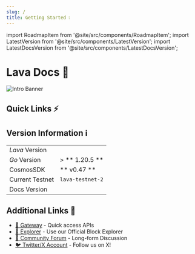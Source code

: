 ```yaml
---
slug: /
title: Getting Started ❕
---
```


import RoadmapItem from '@site/src/components/RoadmapItem';
import LatestVersion from '@site/src/components/LatestVersion';
import LatestDocsVersion from '@site/src/components/LatestDocsVersion';

# Lava Docs 📑

![Intro Banner](/img/banner/Intro.jpg)

## Quick Links ⚡

[<RoadmapItem icon="📚" title="Getting Started with Lava" description="Begin with an introduction to the Lava Network, covering essential concepts, key features, and the Lava whitepaper."/>](/intro/about.md)

[<RoadmapItem icon="🔌" title="Guides for Data Providers" description="How to join Lava and serve RPC, run nodes  and claim rewards for 40+ supported chains on Lava"/>](/provider)

[<RoadmapItem icon="🚀" title="Guides for dApp Developers" description="Integrate your dApp with Lava’s decentralized RPC network, with configuration tips and examples for various chains."/>](/developer)

[<RoadmapItem icon="🔐" title="Guides for Validators" description="Learn how to set up and manage a Lava blockchain validator node to help secure the network."/>](/validator)

[<RoadmapItem icon="🔄" title="Guides for Restakers" description="Restake your LAVA tokens to secure the Lava blockchain and boost top Providers."/>](/tokenomics/rewards-restaking.md)

[<RoadmapItem icon="🏅" title="Contributing to Lava" description="Discover how to become a  Spec Champion and expand Lava’s support to additional chains and services."/>](/spec)

[<RoadmapItem icon="📂" title="Additional Resources" description="Access tutorials and resources to support your journey in the Lava ecosystem."/>](tutorials.md)

## Version Information ℹ️

|                 |                           |
| --------------- | ------------------------- |
| _Lava_ Version  | **<LatestVersion />**     |
| _Go_ Version    | > ** 1.20.5 **            |
| CosmosSDK       | ** v0.47 **               |
| Current Testnet | `lava-testnet-2`          |
| Docs Version    | **<LatestDocsVersion />** |

## Additional Links 🔗

- [🚪 Gateway](https://gateway.lavanet.xyz/?utm_source=intro-page&utm_medium=docs&utm_campaign=docs-to-gateway) - Quick access APIs
- [🔭 Explorer](https://lava.explorers.guru/) - Use our Official Block Explorer
- [💬 Community Forum](https://community.lavanet.xyz/?utm_source=intro-page&utm_medium=docs) - Long-form Discussion
- [🐦 Twitter/X Account](https://twitter.com/lavanetxyz) - Follow us on X!
